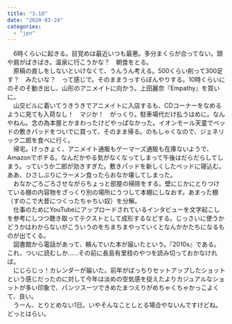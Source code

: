 ```yaml
---
title: "3.18"
date: "2020-03-24"
categories: 
  - "jpn"
---
```


　6時くらいに起きる。目覚めは最近いつも最悪。多分まくらが合ってない。頭や肩がばきばき。温泉に行こうかな？　朝食をとる。  
　原稿の直しをしないといけなくて、うんうん考える。500くらい削って300足す？　みたいな？　って感じで。そのままうっすらぼんやりする。10時くらいにのそのそ動き出し、山形のアニメイトに向かう。上田麗奈『Empathy』を買いに。  
　山交ビルに着いてうきうきでアニメイトに入店するも、CDコーナーをなめるように見ても入荷なし！　マジか！　がっくり。駐車場代だけ払うはめに。なんやねん。念の為本屋とかまわったけどやっぱなかった。イオンモール天童でベッドの敷きパッドをついでに買って、そのまま帰る。のもしゃくなので、ジェネリック二郎を食べに行く。  
　帰宅。けっきょく、アニメイト通販もゲーマーズ通販も在庫ないようで、Amazonでポチる。なんだかやる気がなくなってしまって午後はだらだらしてしまう。っていうか二郎が効きすぎた。敷きパッドを新しくしたベッドに寝込む。ああ、ひさしぶりにラーメン食ったらおなか壊してしまった。  
　おなかごろごろさせながらちょっと部屋の掃除をする。壁にじかにとりつけている棚の内容物をざっくり別の場所にうつして本棚にしなおす。あまった棚（すのこで大昔につくったちゃちい奴）を分解。  
　仕事のためにYouTubeにアップロードされているインタビューを文字起こしを参考にしつつ聴き取ってテクストとして成形するなどする。じっさいに使うかどうかはわからないがこういうのをちまちまやっていくとなんかかたちになるものが出てくる。  
　図書館から電話があって、頼んでいた本が届いたという。『2010s』である。これ、ついに読むしか……その前に長島有里枝のやつを読み切っておかなければ。  
　にじらじっ！カレンダーが届いた。前年がばっちりセットアップしたショットという感じだったのに対して今年は淡めの空気感を捉えたよりカジュアルなショットが多い印象で、パンツスーツできめたまつえりがめちゃくちゃかっこよくて、良い。  
　うーん、とりとめない1日。いやそんなことしとる場合やないんですけどね。どっとはらい。
